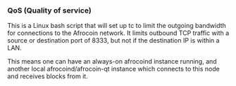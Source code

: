 ### QoS (Quality of service) ###

This is a Linux bash script that will set up tc to limit the outgoing bandwidth for connections to the Afrocoin network. It limits outbound TCP traffic with a source or destination port of 8333, but not if the destination IP is within a LAN.

This means one can have an always-on afrocoind instance running, and another local afrocoind/afrocoin-qt instance which connects to this node and receives blocks from it.
